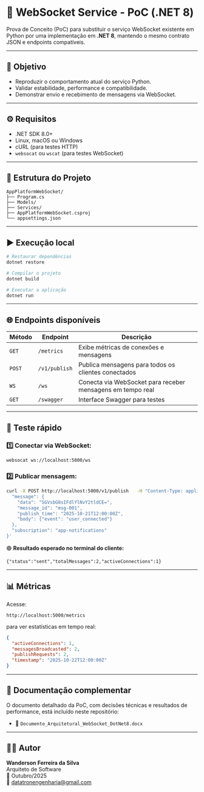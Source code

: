 # 🧩 WebSocket Service - PoC (.NET 8)

Prova de Conceito (PoC) para substituir o serviço WebSocket existente em Python por uma implementação em **.NET 8**, mantendo o mesmo contrato JSON e endpoints compatíveis.

---

## 🚀 Objetivo

- Reproduzir o comportamento atual do serviço Python.  
- Validar estabilidade, performance e compatibilidade.  
- Demonstrar envio e recebimento de mensagens via WebSocket.

---

## ⚙️ Requisitos

- .NET SDK 8.0+
- Linux, macOS ou Windows
- cURL (para testes HTTP)
- `websocat` ou `wscat` (para testes WebSocket)

---

## 🧱 Estrutura do Projeto

```
AppPlatformWebSocket/
├── Program.cs
├── Models/
├── Services/
├── AppPlatformWebSocket.csproj
└── appsettings.json
```

---

## ▶️ Execução local

```bash
# Restaurar dependências
dotnet restore

# Compilar o projeto
dotnet build

# Executar a aplicação
dotnet run
```

---

## 🌐 Endpoints disponíveis

| Método | Endpoint | Descrição |
|--------|-----------|------------|
| `GET`  | `/metrics` | Exibe métricas de conexões e mensagens |
| `POST` | `/v1/publish` | Publica mensagens para todos os clientes conectados |
| `WS`   | `/ws` | Conecta via WebSocket para receber mensagens em tempo real |
| `GET`  | `/swagger` | Interface Swagger para testes |

---

## 🧪 Teste rápido

### 1️⃣ Conectar via WebSocket:
```bash
websocat ws://localhost:5000/ws
```

### 2️⃣ Publicar mensagem:
```bash
curl -X POST http://localhost:5000/v1/publish   -H "Content-Type: application/json"   -d '{
  "message": {
    "data": "SGVsbG8sIFdlYlNvY2tldCE=",
    "message_id": "msg-001",
    "publish_time": "2025-10-21T12:00:00Z",
    "body": {"event": "user_connected"}
  },
  "subscription": "app-notifications"
}'
```

🟢 **Resultado esperado no terminal do cliente:**
```
{"status":"sent","totalMessages":2,"activeConnections":1}
```

---

## 📊 Métricas

Acesse:
```
http://localhost:5000/metrics
```
para ver estatísticas em tempo real:
```json
{
  "activeConnections": 1,
  "messagesBroadcasted": 2,
  "publishRequests": 2,
  "timestamp": "2025-10-22T12:00:00Z"
}
```

---

## 🧩 Documentação complementar

O documento detalhado da PoC, com decisões técnicas e resultados de performance, está incluído neste repositório:
- 📄 `Documento_Arquitetural_WebSocket_DotNet8.docx`

---

## 🧑‍💻 Autor

**Wanderson Ferreira da Silva**  
Arquiteto de Software  
📅 Outubro/2025  
📧 datatronengenharia@gmail.com
